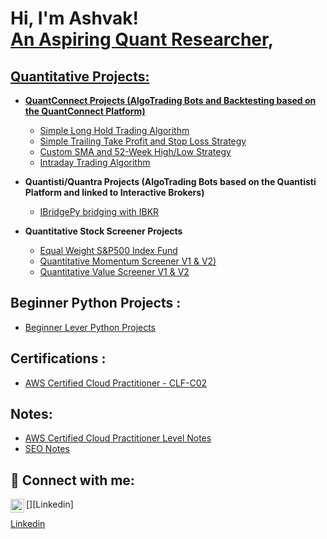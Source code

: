 <h1>Hi, I'm Ashvak! <br/><a href="https://github.com/Ashtasy">An Aspiring Quant Researcher</a>, <a href="www.linkedin.com/in/ashvak-kalimullakhan-4155261a9"></h1>

<h2> Quantitative Projects:</h2>

- <b>QuantConnect Projects (AlgoTrading Bots and Backtesting based on the QuantConnect Platform)</b>
  - [Simple Long Hold Trading Algorithm](https://github.com/Ashtasy/QuantConnectProject1)
  - [Simple Trailing Take Profit and Stop Loss Strategy](https://github.com/Ashtasy/QuantConnectProject2)
  - [Custom SMA and 52-Week High/Low Strategy](https://github.com/Ashtasy/QuantConnectProject3)
  - [Intraday Trading Algorithm](https://github.com/Ashtasy/QuantConnectProject4)
  
- <b>Quantisti/Quantra Projects (AlgoTrading Bots based on the Quantisti Platform and linked to Interactive Brokers)</b>
  - [IBridgePy bridging with IBKR](https://github.com/Ashtasy/QuantistiProjects)
    
- <b>Quantitative Stock Screener Projects</b>
  - [Equal Weight S&P500 Index Fund](https://github.com/Ashtasy/AlgoTradingProject1)
  - [Quantitative Momentum Screener V1 & V2)](https://github.com/Ashtasy/AlgoTrading2)
  - [Quantitative Value Screener V1 & V2](https://github.com/Ashtasy/AlgoTradingProject3)
    

<h2> Beginner Python Projects : </h2>

- [Beginner Lever Python Projects](https://github.com/Ashtasy/PythonBeginnerProjects)

<h2> Certifications : </h2>

- [AWS Certified Cloud Practitioner - CLF-C02](https://www.credly.com/badges/1bf10cdf-4927-42fe-81e0-52bf0f0a1c59/linked_in_profile)
  

<h2> Notes: </h2>

- [AWS Certified Cloud Practitioner Level Notes](https://github.com/Ashtasy/AWSCCPNotes)
- [SEO Notes](https://github.com/Ashtasy/SEO-Notes)


  

<h2> 🤳 Connect with me:</h2>


[<img align="left" alt="JoshMadakor | LinkedIn" width="22px" src="https://cdn.jsdelivr.net/npm/simple-icons@v3/icons/linkedin.svg" />][Linkedin]



[Linkedin](www.linkedin.com/in/ashvak-kalimullakhan-4155261a9)

<!--
**joshmadakor1/joshmadakor1** is a ✨ _special_ ✨ repository because its `README.md` (this file) appears on your GitHub profile.

Here are some ideas to get you started:

- 🔭 I’m currently working on ...
- 🌱 I’m currently learning ...
- 👯 I’m looking to collaborate on ...
- 🤔 I’m looking for help with ...
- 💬 Ask me about ...
- 📫 How to reach me: ...
- 😄 Pronouns: ...
- ⚡ Fun fact: ...
-->

